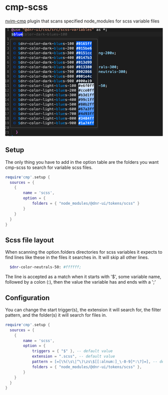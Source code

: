 # cmp-scss

[nvim-cmp](https://github.com/hrsh7th/nvim-cmp/tree/main) plugin that scans specified node_modules for scss variable files

![blue](./blue.png)

## Setup

The only thing you have to add in the option table are the folders you want cmp-scss to search for variable scss files.

```lua
require'cmp'.setup {
  sources = {
    {
        name = 'scss',
        option = {
            folders = { "node_modules/@dnr-ui/tokens/scss" }
        }
    }
  }
}
```
## Scss file layout

When scanning the option.folders directories for scss variables it expects to find lines like these in the files it searches in. It will skip all other lines.

```bash
  $dnr-color-neutrals-50: #ffffff;
```

The line is accepted as a match when it starts with '\$', some variable name, followed by a colon (:), then the value the variable has and ends with a ';'

## Configuration

You can change the start trigger(s), the extension it will search for, the filter pattern, and the folder(s) it will search for files in.

```lua
require'cmp'.setup {
  sources = {
    {
        name = 'scss',
        option = {
            triggers = { "$" }, -- default value
            extension = ".scss", -- default value
            pattern = [=[\%(\s\|^\)\zs\$[[:alnum:]_\-0-9]*:\?]=], -- default value
            folders = { "node_modules/@dnr-ui/tokens/scss" },
        }
    }
  }
}
```
